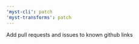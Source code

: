 ```yaml
---
'myst-cli': patch
'myst-transforms': patch
---
```


Add pull requests and issues to known github links
